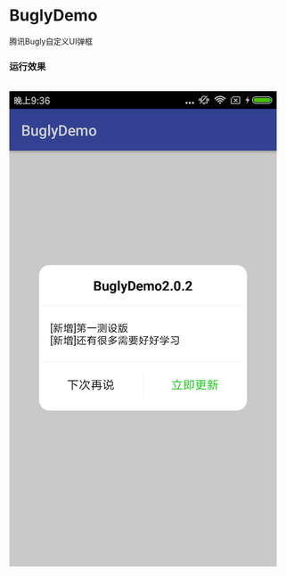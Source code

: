 # BuglyDemo
腾讯Bugly自定义UI弹框

### 运行效果<br>
&#160;&#160;&#160;&#160;&#160;&#160;&#160;&#160;&#160;&#160;&#160;&#160;![image](https://github.com/crazyzhangxl/BuglyDemo/blob/master/app/shoots/%E6%9B%B4%E6%96%B0%E8%BF%90%E8%A1%8C%E6%95%88%E6%9E%9C.png)
